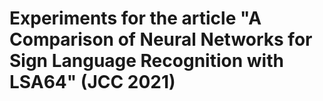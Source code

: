 # Experiments for the article "A Comparison of Neural Networks for Sign Language Recognition with LSA64" (JCC 2021) 
